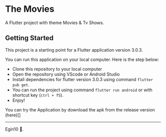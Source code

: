 # The Movies

A Flutter project with theme Movies & Tv Shows.

## Getting Started

This project is a starting point for a Flutter application version 3.0.3.

You can run this application on your local computer. Here is the step below:

- Clone this repository to your local computer
- Open the repository using VScode or Android Studio
- Install dependencies for flutter version 3.0.3 using command `flutter pub get`.
- You can run the project using command `flutter run android` or with shortcut key (`ctrl + f5`).
- Enjoy!

You can try the Application by download the apk from the release version (here)[]

---

Egin10 🚀.
